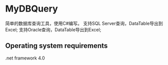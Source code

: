 MyDBQuery
=================================================

简单的数据库查询工具，使用C#编写。
支持SQL Server查询，DataTable导出到Excel;
支持Oracle查询，DataTable导出到Excel;

Operating system requirements
-----------------------------
.net framework 4.0

